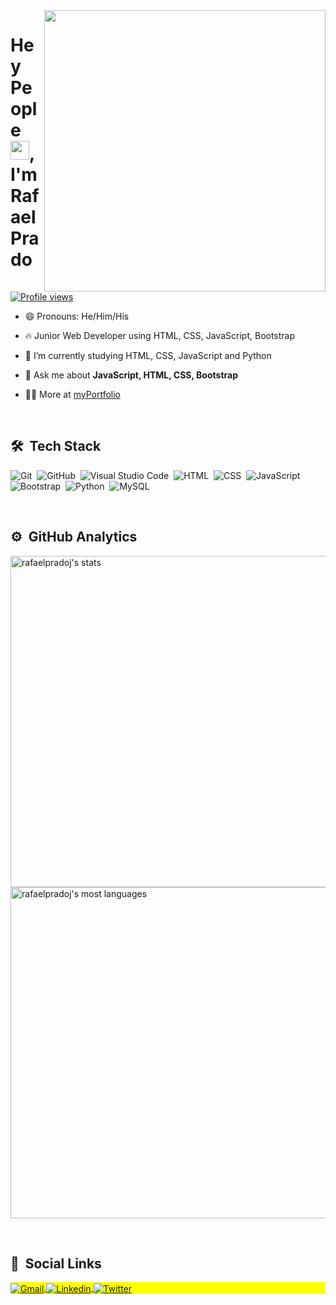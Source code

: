 <a href="https://github.com/rafaelpradoj">
  <img align="right" height="450em" src="https://raw.githubusercontent.com/gist/rafaelpradoj/ff6d006b7ca31877a1aeb02a4ce6cd20/raw/1fada26b3ead10db1210f29822c2d58a0a16a8bc/githubCard.svg"/>
</a>

<h1 align="left">Hey People <img src="https://raw.githubusercontent.com/kaueMarques/kaueMarques/master/hi.gif" height="30" width="30px">, I'm Rafael Prado</h1>

<p align="left">
  <a href="https://github.com/rafaelpradoj">
    <img src="https://komarev.com/ghpvc/?username=rafaelpradoj&color=yellow" alt="Profile views"/>
  </a>
</p>

- 😄 Pronouns: He/Him/His

- 🔥 Junior Web Developer using HTML, CSS, JavaScript, Bootstrap

- 🔭 I’m currently studying HTML, CSS, JavaScript and Python

- 💬 Ask me about **JavaScript, HTML, CSS, Bootstrap**

- 👨‍💻 More at [myPortfolio](https://socialtreeportfolio.netlify.app/)

<br>

## 🛠 &nbsp;Tech Stack

![Git](https://img.shields.io/badge/-Git-05122A?style=flat&logo=git)&nbsp;
![GitHub](https://img.shields.io/badge/-GitHub-05122A?style=flat&logo=github)&nbsp;
![Visual Studio Code](https://img.shields.io/badge/-Visual%20Studio%20Code-05122A?style=flat&logo=visual-studio-code&logoColor=007ACC)&nbsp;
![HTML](https://img.shields.io/badge/-HTML-05122A?style=flat&logo=HTML5)&nbsp;
![CSS](https://img.shields.io/badge/-CSS-05122A?style=flat&logo=CSS3&logoColor=1572B6)&nbsp;
![JavaScript](https://img.shields.io/badge/-JavaScript-05122A?style=flat&logo=javascript)&nbsp;
![Bootstrap](https://img.shields.io/badge/-Bootstrap-05122A?style=flat&logo=bootstrap&logoColor=007ACC)&nbsp;
![Python](https://img.shields.io/badge/-Python-05122A?style=flat&logo=python&logoColor=ffdd54)&nbsp;
![MySQL](https://img.shields.io/badge/-MySQL-05122A?style=flat&logo=mysql&logoColor=007ACC)&nbsp;

<br>

## ⚙️ &nbsp;GitHub Analytics

<p align="left">
  <a href="https://github.com/rafaelpradoj">
    <img width="530em" src="https://github-readme-stats.vercel.app/api?username=rafaelpradoj&show_icons=true&theme=vision-friendly-dark" alt="rafaelpradoj's stats"/>
  </a>

  <a href="https://github.com/rafaelpradoj">
    <img width="530em" src="https://github-readme-stats.vercel.app/api/top-langs/?username=rafaelpradoj&layout=compact&theme=vision-friendly-dark" alt="rafaelpradoj's most languages"/>
  </a>
</p>

<br>

## 👨 &nbsp;Social Links

<p align="left" style="background:yellow">
  <a href="mailto:rafaelpradoj@gmail.com">
    <img align="center" src="https://img.shields.io/badge/Gmail-D14836?style=for-the-badge&logo=gmail&logoColor=white" alt="Gmail" title="rafaelpradoj@gmail.com">
 </a>
  
  <a href="https://www.linkedin.com/in/rafaelpradoj/">
    <img align="center" src="https://img.shields.io/badge/-Linkedin-%230077B5?style=for-the-badge&logo=linkedin&logoColor=white" alt="Linkedin">
  </a>
  
  <a href="https://twitter.com/rafaelpradoj97">
    <img align="center" src="https://img.shields.io/badge/-Twitter-%230077B5?style=for-the-badge&logo=twitter&logoColor=white" alt="Twitter">
  </a>
</p>
